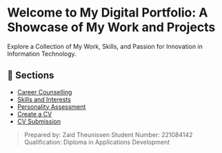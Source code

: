 # Welcome to My Digital Portfolio: A Showcase of My Work and Projects

Explore a Collection of My Work, Skills, and Passion for Innovation in Information Technology.

## 📂 Sections

- [Career Counselling](career-counselling.md)
- [Skills and Interests](skills-and-interests.md)
- [Personality Assessment](personality-assessment.md)
- [Create a CV](create-a-cv.md)
- [CV Submission](cv-submission.md)

> Prepared by: Zaid Theunissen 
> Student Number: 221084142
> Qualification: Diploma in Applications Development
